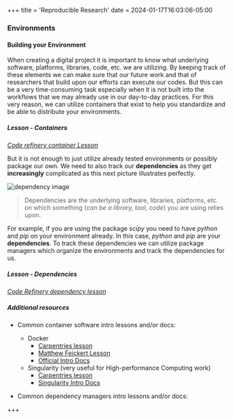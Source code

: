 +++
title = 'Reproducible Research'
date = 2024-01-17T16:03:06-05:00











### Environments

#### Building your Environment

When creating a digital project it is important to know what underlying software, platforms, libraries, code, etc. we are utilizing. By keeping track of these elements we can make sure that our future work and that of researchers that build upon our efforts can execute our codes.
But this can be a very time-consuming task especially when it is not built into the workflows that we may already use in our day-to-day practices. For this very reason, we can utilize containers that exist to help you standardize and be able to distribute your environments. 

##### Lesson - Containers
<a href="https://coderefinery.github.io/reproducible-research/environments/">_Code refinery container Lesson_</a>

But it is not enough to just utilize already tested environments or possibly package our own. We need to also track our __dependencies__ as they get __increasingly__ complicated as this next picture illustrates perfectly. 

![dependency image](https://coderefinery.github.io/reproducible-research/_images/python_environment.png)

> Dependencies are the underlying software, libraries, platforms, etc. on which something (*can be a library, tool, code*) you are using relies upon.

For example, if you are using the package _scipy_ you need to have _python_ and _pip_ on your environment already. In this case, _python_ and _pip_ are your __dependencies__. To track these dependencies we can utilize package managers which organize the environments and track the dependencies for us. 

##### Lesson - Dependencies
<a href="https://coderefinery.github.io/reproducible-research/dependencies/">_Code Refinery dependency lesson_</a>


##### Additional resources
- Common container software intro lessons and/or docs:
  - Docker
      - <a href="https://carpentries-incubator.github.io/docker-introduction/"> Carpentries lesson</a>
      - <a href="https://matthewfeickert.github.io/intro-to-docker/">Matthew Feickert Lesson</a>
      - <a href="https://docs.docker.com/get-started/">Official Intro Docs</a>
  - Singularity (very useful for High-performance Computing work)
      - <a href="https://carpentries-incubator.github.io/singularity-introduction/">Carpentries lesson</a>
      - <a href="https://docs.sylabs.io/guides/3.7/user-guide/introduction.html"> Singularity Intro Docs</a>

- Common dependency managers intro lessons and/or docs:

+++
